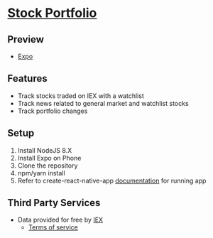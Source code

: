 # [Stock Portfolio](https://expo.io/@t73liu/portfolio)

## Preview

- [Expo](https://expo.io/@t73liu/portfolio)

## Features

- Track stocks traded on IEX with a watchlist
- Track news related to general market and watchlist stocks
- Track portfolio changes

## Setup

1.  Install NodeJS 8.X
2.  Install Expo on Phone
3.  Clone the repository
4.  npm/yarn install
5.  Refer to create-react-native-app [documentation](CRNA.md) for running app

## Third Party Services

- Data provided for free by [IEX](https://iextrading.com/developer/)
  - [Terms of service](https://iextrading.com/api-exhibit-a/)
